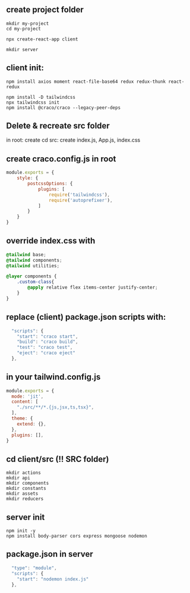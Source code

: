 ## create project folder

```
mkdir my-project
cd my-project
```

```
npx create-react-app client
```

```
mkdir server
```

## client init:
```
npm install axios moment react-file-base64 redux redux-thunk react-redux

npm install -D tailwindcss
npx tailwindcss init
npm install @craco/craco --legacy-peer-deps
```
## Delete & recreate src folder
in root: create
cd src: create index.js, App.js, index.css


## create craco.config.js in root

```js
module.exports = {
    style: {
        postcssOptions: {
            plugins: [
                require('tailwindcss'),
                require('autoprefixer'),
            ]
        }
    }
}
```

## override index.css with 
```css
@tailwind base;
@tailwind components;
@tailwind utilities;

@layer components {
    .custom-class{
        @apply relative flex items-center justify-center;
    }
}
```

## replace (client) package.json scripts with:

```js
  "scripts": {
    "start": "craco start",
    "build": "craco build",
    "test": "craco test",
    "eject": "craco eject"
  },
```

## in your tailwind.config.js

```js
module.exports = {
  mode: 'jit',
  content: [
    "./src/**/*.{js,jsx,ts,tsx}",
  ],
  theme: {
    extend: {},
  },
  plugins: [],
}

```
## cd client/src (!! SRC folder)
```
mkdir actions
mkdir api
mkdir components
mkdir constants
mkdir assets
mkdir reducers
```



## server init
```
npm init -y
npm install body-parser cors express mongoose nodemon       
```

## package.json in server
```js
  "type": "module",
  "scripts": {
    "start": "nodemon index.js"
  },
  ```
